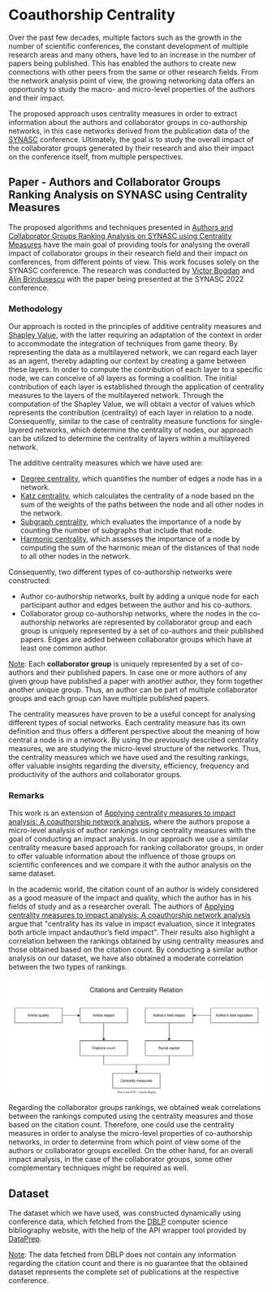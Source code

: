 # Coauthorship Centrality

Over the past few decades, multiple factors such as the growth in the number of scientific conferences, the constant development of multiple research areas and many others, have led to an increase in the number of papers being published. This has enabled the authors to create new connections with other peers from the same or other research fields. From the network analysis point of view, the growing networking data offers an opportunity to study the macro- and micro-level properties of the authors and their impact.

The proposed approach uses centrality measures in order to extract information about the authors and collaborator groups in co-authorship networks, in this case networks derived from the publication data of the [SYNASC](https://synasc.ro/) conference. Ultimately, the goal is to study the overall impact of the collaborator groups generated by their research and also their impact on the conference itself, from multiple perspectives.

## Paper - Authors and Collaborator Groups Ranking Analysis on SYNASC using Centrality Measures

The proposed algorithms and techniques presented in [Authors and Collaborator Groups Ranking Analysis on SYNASC using Centrality Measures](https://ieeexplore.ieee.org/abstract/document/10130959) have the main goal of providing tools for analysing the overall impact of collaborator groups in their research field and their impact on conferences, from different points of view. This work focuses solely on the SYNASC conference. The research was conducted by [Victor Bogdan](https://scholar.google.com/citations?user=eeKVSEwAAAAJ&hl=en&oi=ao) and [Alin Brindusescu](https://scholar.google.com/citations?user=TtxluZMAAAAJ&hl=en&oi=ao) with the paper being presented at the SYNASC 2022 conference.

### Methodology

Our approach is rooted in the principles of additive centrality measures and [Shapley Value](https://www.rand.org/pubs/papers/P295.html), with the latter requiring an adaptation of the context in order to accommodate the integration of techniques from game theory. By representing the data as a multilayered network, we can regard each layer as an agent, thereby adapting our context by creating a game between these layers. In order to compute the contribution of each layer to a specific node, we can conceive of all layers as forming a coalition. The initial contribution of each layer is established through the application of centrality measures to the layers of the multilayered network. Through the computation of the Shapley Value, we will obtain a vector of values which represents the contribution (centrality) of each layer in relation to a node. Consequently, similar to the case of centrality measure functions for single-layered networks, which determine the centrality of nodes, our approach can be utilized to determine the centrality of layers within a multilayered network.

The additive centrality measures which we have used are:
- [Degree centrality](https://networkx.org/documentation/stable/reference/algorithms/generated/networkx.algorithms.centrality.degree_centrality.html), which quantifies the number of edges a node has in a network.
- [Katz centrality](https://networkx.org/documentation/stable/reference/algorithms/generated/networkx.algorithms.centrality.katz_centrality.html), which calculates the centrality of a node based on the sum of the weights of the paths between the node and all other nodes in the network.
- [Subgraph centrality](https://networkx.org/documentation/stable/reference/algorithms/generated/networkx.algorithms.centrality.subgraph_centrality.html), which evaluates the importance of a node by counting the number of subgraphs that include that node.
- [Harmonic centrality](https://networkx.org/documentation/stable/reference/algorithms/generated/networkx.algorithms.centrality.harmonic_centrality.html), which assesses the importance of a node by computing the sum of the harmonic mean of the distances of that node to all other nodes in the network.

Consequently, two different types of co-authorship networks were constructed:
- Author co-authorship networks, built by adding a unique node for each participant author and edges between the author and his co-authors.
- Collaborator group co-authorship networks, where the nodes in the co-authorship networks are represented by collaborator group and each group is uniquely represented by a set of co-authors and their published papers. Edges are added between collaborator groups which have at least one common author.

<ins>Note</ins>:
Each **collaborator group** is uniquely represented by a set of co-authors and their published papers. In case one or more authors of any given group have published a paper with another author, they form together another unique group. Thus, an author can be part of multiple collaborator groups and each group can have multiple published papers.

The centrality measures have proven to be a useful concept for analysing different types of social networks. Each centrality measure has its own definition and thus offers a different perspective about the meaning of how central a node is in a network. By using the previously described centrality measures, we are studying the micro-level structure of the networks. Thus, the centrality measures which we have used and the resulting rankings, offer valuable insights regarding the diversity, efficiency, frequency and productivity of the authors and collaborator groups.

### Remarks

This work is an extension of [Applying centrality measures to impact analysis: A coauthorship network analysis](https://onlinelibrary.wiley.com/doi/10.1002/asi.21128), where the authors propose a micro-level analysis of author rankings using centrality measures with the goal of conducting an impact analysis. In our approach we use a similar centrality measure based approach for ranking collaborator groups, in order to offer valuable information about the influence of those groups on scientific conferences and we compare it with the author analysis on the same dataset.

In the academic world, the citation count of an author is widely considered as a good measure of the impact and quality, which the author has in his fields of study and as a researcher overall. The authors of [Applying centrality measures to impact analysis: A coauthorship network analysis](https://onlinelibrary.wiley.com/doi/10.1002/asi.21128) argue that "centrality has its value in impact evaluation, since it integrates both article impact andauthor’s field impact". Their results also highlight a correlation between the rankings obtained by using centrality measures and those obtained based on the citation count. By conducting a similar author analysis on our dataset, we have also obtained a moderate correlation between the two types of rankings.

![image info](coauthorship_centrality/resources/documentation/images/citations_and_centrality_relation.svg)

Regarding the collaborator groups rankings, we obtained weak correlations between the rankings computed using the centrality measures and those based on the citation count. Therefore, one could use the centrality measures in order to analyse the micro-level properties of co-authorship networks, in order to determine from which point of view some of the authors or collaborator groups excelled. On the other hand, for an overall impact analysis, in the case of the collaborator groups, some other complementary techniques might be required as well.

## Dataset

The dataset which we have used, was constructed dynamically using conference data, which fetched from the [DBLP](https://dblp.org/) computer science bibliography website, with the help of the API wrapper tool provided by [DataPrep](https://dataprep.ai/).

<ins>Note</ins>: The data fetched from DBLP does not contain any information regarding the citation count and there is no guarantee that the obtained dataset represents the complete set of publications at the respective conference.
